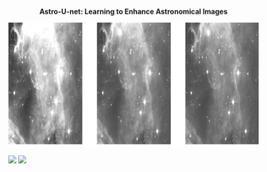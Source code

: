 <p align="center"> <b>  Astro-U-net:  Learning to Enhance Astronomical Images </b> </p>
<p align="center"><img src="img.png" height="250px"></p>



<p float="left">
  <img src="network1/network1.gif" width="250" />
  <img src="network2/network2.gif" width="250" /> 
  
</p>
